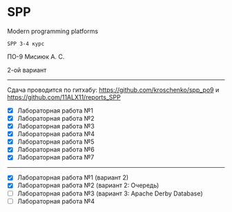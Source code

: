# SPP

Modern programming platforms

` SPP 3-4 курс `

ПО-9 Мисиюк А. С.

2-ой вариант

---

Сдача проводится по гитхабу: https://github.com/kroschenko/spp_po9 и https://github.com/11ALX11/reports_SPP

- [x] Лабораторная работа №1
- [x] Лабораторная работа №2
- [x] Лабораторная работа №3
- [x] Лабораторная работа №4
- [x] Лабораторная работа №5
- [x] Лабораторная работа №6
- [x] Лабораторная работа №7

---

- [x] Лабораторная работа №1 (вариант 2)
- [x] Лабораторная работа №2 (вариант 2: Очередь)
- [ ] Лабораторная работа №3 (вариант 3: Apache Derby Database)
- [ ] Лабораторная работа №4 
